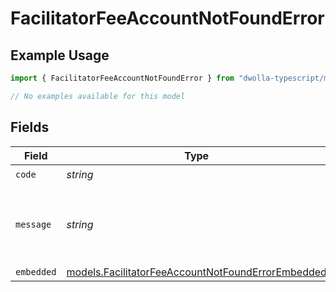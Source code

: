 # FacilitatorFeeAccountNotFoundError

## Example Usage

```typescript
import { FacilitatorFeeAccountNotFoundError } from "dwolla-typescript/models/errors";

// No examples available for this model
```

## Fields

| Field                                                                                                           | Type                                                                                                            | Required                                                                                                        | Description                                                                                                     | Example                                                                                                         |
| --------------------------------------------------------------------------------------------------------------- | --------------------------------------------------------------------------------------------------------------- | --------------------------------------------------------------------------------------------------------------- | --------------------------------------------------------------------------------------------------------------- | --------------------------------------------------------------------------------------------------------------- |
| `code`                                                                                                          | *string*                                                                                                        | :heavy_check_mark:                                                                                              | N/A                                                                                                             | ValidationError                                                                                                 |
| `message`                                                                                                       | *string*                                                                                                        | :heavy_check_mark:                                                                                              | N/A                                                                                                             | Validation error(s) present. See embedded errors list for more details.                                         |
| `embedded`                                                                                                      | [models.FacilitatorFeeAccountNotFoundErrorEmbedded](../../models/facilitatorfeeaccountnotfounderrorembedded.md) | :heavy_minus_sign:                                                                                              | N/A                                                                                                             |                                                                                                                 |